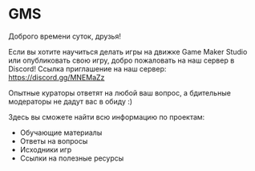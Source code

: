 # GMS
Доброго времени суток, друзья! 

Если вы хотите научиться делать игры на движке Game Maker Studio или опубликовать свою игру, добро пожаловать на наш сервер в Discord!
Ссылка приглашение на наш сервер: https://discord.gg/MNEMaZz

Опытные кураторы ответят на любой ваш вопрос, а бдительные модераторы не дадут вас в обиду :) 

Здесь вы сможете найти всю информацию по проектам:
* Обучающие материалы
* Ответы на вопросы
* Исходники игр
* Ссылки на полезные ресурсы



